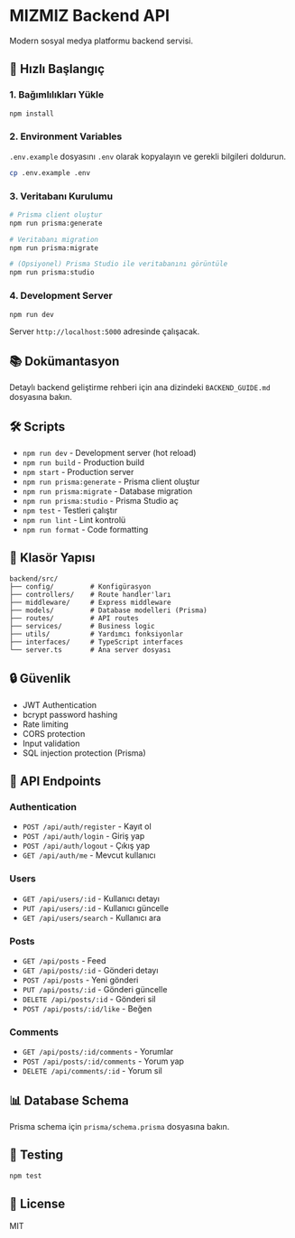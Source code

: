 # MIZMIZ Backend API

Modern sosyal medya platformu backend servisi.

## 🚀 Hızlı Başlangıç

### 1. Bağımlılıkları Yükle
```bash
npm install
```

### 2. Environment Variables
`.env.example` dosyasını `.env` olarak kopyalayın ve gerekli bilgileri doldurun.

```bash
cp .env.example .env
```

### 3. Veritabanı Kurulumu
```bash
# Prisma client oluştur
npm run prisma:generate

# Veritabanı migration
npm run prisma:migrate

# (Opsiyonel) Prisma Studio ile veritabanını görüntüle
npm run prisma:studio
```

### 4. Development Server
```bash
npm run dev
```

Server `http://localhost:5000` adresinde çalışacak.

## 📚 Dokümantasyon

Detaylı backend geliştirme rehberi için ana dizindeki `BACKEND_GUIDE.md` dosyasına bakın.

## 🛠️ Scripts

- `npm run dev` - Development server (hot reload)
- `npm run build` - Production build
- `npm start` - Production server
- `npm run prisma:generate` - Prisma client oluştur
- `npm run prisma:migrate` - Database migration
- `npm run prisma:studio` - Prisma Studio aç
- `npm test` - Testleri çalıştır
- `npm run lint` - Lint kontrolü
- `npm run format` - Code formatting

## 📁 Klasör Yapısı

```
backend/src/
├── config/         # Konfigürasyon
├── controllers/    # Route handler'ları
├── middleware/     # Express middleware
├── models/         # Database modelleri (Prisma)
├── routes/         # API routes
├── services/       # Business logic
├── utils/          # Yardımcı fonksiyonlar
├── interfaces/     # TypeScript interfaces
└── server.ts       # Ana server dosyası
```

## 🔒 Güvenlik

- JWT Authentication
- bcrypt password hashing
- Rate limiting
- CORS protection
- Input validation
- SQL injection protection (Prisma)

## 📝 API Endpoints

### Authentication
- `POST /api/auth/register` - Kayıt ol
- `POST /api/auth/login` - Giriş yap
- `POST /api/auth/logout` - Çıkış yap
- `GET /api/auth/me` - Mevcut kullanıcı

### Users
- `GET /api/users/:id` - Kullanıcı detayı
- `PUT /api/users/:id` - Kullanıcı güncelle
- `GET /api/users/search` - Kullanıcı ara

### Posts
- `GET /api/posts` - Feed
- `GET /api/posts/:id` - Gönderi detayı
- `POST /api/posts` - Yeni gönderi
- `PUT /api/posts/:id` - Gönderi güncelle
- `DELETE /api/posts/:id` - Gönderi sil
- `POST /api/posts/:id/like` - Beğen

### Comments
- `GET /api/posts/:id/comments` - Yorumlar
- `POST /api/posts/:id/comments` - Yorum yap
- `DELETE /api/comments/:id` - Yorum sil

## 📊 Database Schema

Prisma schema için `prisma/schema.prisma` dosyasına bakın.

## 🧪 Testing

```bash
npm test
```

## 📄 License

MIT


